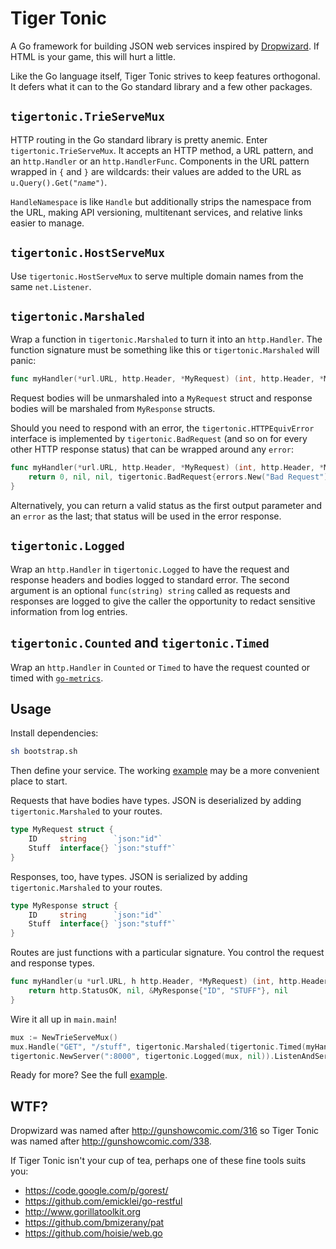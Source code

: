 Tiger Tonic
===========

A Go framework for building JSON web services inspired by [Dropwizard](http://dropwizard.codahale.com).  If HTML is your game, this will hurt a little.

Like the Go language itself, Tiger Tonic strives to keep features orthogonal.  It defers what it can to the Go standard library and a few other packages.

`tigertonic.TrieServeMux`
-------------------------

HTTP routing in the Go standard library is pretty anemic.  Enter `tigertonic.TrieServeMux`.  It accepts an HTTP method, a URL pattern, and an `http.Handler` or an `http.HandlerFunc`.  Components in the URL pattern wrapped in `{` and `}` are wildcards: their values are added to the URL as <code>u.Query().Get("<em>name</em>")</code>.

`HandleNamespace` is like `Handle` but additionally strips the namespace from the URL, making API versioning, multitenant services, and relative links easier to manage.

`tigertonic.HostServeMux`
-------------------------

Use `tigertonic.HostServeMux` to serve multiple domain names from the same `net.Listener`.

`tigertonic.Marshaled`
----------------------

Wrap a function in `tigertonic.Marshaled` to turn it into an `http.Handler`.  The function signature must be something like this or `tigertonic.Marshaled` will panic:

```go
func myHandler(*url.URL, http.Header, *MyRequest) (int, http.Header, *MyResponse, error)
```

Request bodies will be unmarshaled into a `MyRequest` struct and response bodies will be marshaled from `MyResponse` structs.

Should you need to respond with an error, the `tigertonic.HTTPEquivError` interface is implemented by `tigertonic.BadRequest` (and so on for every other HTTP response status) that can be wrapped around any `error`:

```go
func myHandler(*url.URL, http.Header, *MyRequest) (int, http.Header, *MyResponse, error) {
    return 0, nil, nil, tigertonic.BadRequest{errors.New("Bad Request")}
}
```

Alternatively, you can return a valid status as the first output parameter and an `error` as the last; that status will be used in the error response.

`tigertonic.Logged`
-------------------

Wrap an `http.Handler` in `tigertonic.Logged` to have the request and response headers and bodies logged to standard error.  The second argument is an optional `func(string) string` called as requests and responses are logged to give the caller the opportunity to redact sensitive information from log entries.

`tigertonic.Counted` and `tigertonic.Timed`
-------------------------------------------

Wrap an `http.Handler` in `Counted` or `Timed` to have the request counted or timed with [`go-metrics`](https://github.com/rcrowley/go-metrics).

Usage
-----

Install dependencies:

```sh
sh bootstrap.sh
```

Then define your service.  The working [example](https://github.com/rcrowley/go-tigertonic/tree/master/example) may be a more convenient place to start.

Requests that have bodies have types.  JSON is deserialized by adding `tigertonic.Marshaled` to your routes.

```go
type MyRequest struct {
	ID     string      `json:"id"`
	Stuff  interface{} `json:"stuff"`
}
```

Responses, too, have types.  JSON is serialized by adding `tigertonic.Marshaled` to your routes.

```go
type MyResponse struct {
	ID     string      `json:"id"`
	Stuff  interface{} `json:"stuff"`
}
```

Routes are just functions with a particular signature.  You control the request and response types.

```go
func myHandler(u *url.URL, h http.Header, *MyRequest) (int, http.Header, *MyResponse, error) {
    return http.StatusOK, nil, &MyResponse{"ID", "STUFF"}, nil
}
```

Wire it all up in `main.main`!

```go
mux := NewTrieServeMux()
mux.Handle("GET", "/stuff", tigertonic.Marshaled(tigertonic.Timed(myHandler, "myHandler", nil)))
tigertonic.NewServer(":8000", tigertonic.Logged(mux, nil)).ListenAndServe()
```

Ready for more?  See the full [example](https://github.com/rcrowley/go-tigertonic/tree/master/example).

WTF?
----

Dropwizard was named after <http://gunshowcomic.com/316> so Tiger Tonic was named after <http://gunshowcomic.com/338>.

If Tiger Tonic isn't your cup of tea, perhaps one of these fine tools suits you:

* <https://code.google.com/p/gorest/>
* <https://github.com/emicklei/go-restful>
* <http://www.gorillatoolkit.org>
* <https://github.com/bmizerany/pat>
* <https://github.com/hoisie/web.go>

